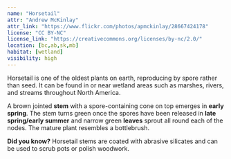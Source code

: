 ```yaml
---
name: "Horsetail"
attr: "Andrew McKinlay"
attr_link: "https://www.flickr.com/photos/apmckinlay/28667424178"
license: "CC BY-NC"
license_link: "https://creativecommons.org/licenses/by-nc/2.0/"
location: [bc,ab,sk,mb]
habitat: [wetland]
visibility: high
---
```

Horsetail is one of the oldest plants on earth, reproducing by spore rather than seed. It can be found in or near wetland areas such as marshes, rivers, and streams throughout North America.

A brown jointed **stem** with a spore-containing cone on top emerges in **early spring**. The stem turns green once the spores have been released in **late spring/early summer** and narrow green **leaves** sprout all round each of the nodes. The mature plant resembles a bottlebrush.

**Did you know?** Horsetail stems are coated with abrasive silicates and can be used to scrub pots or polish woodwork.
